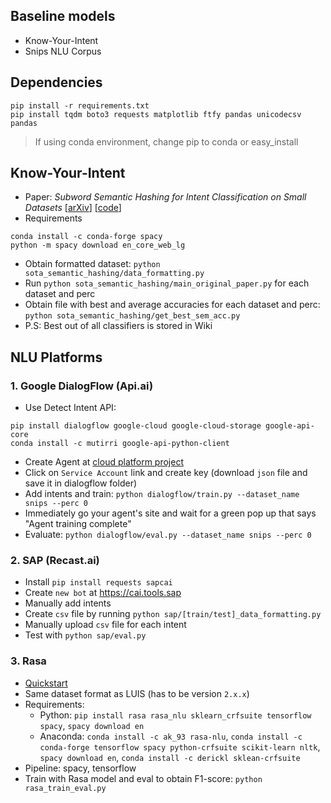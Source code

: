 ## Baseline models
* Know-Your-Intent
* Snips NLU Corpus

## Dependencies
```
pip install -r requirements.txt
pip install tqdm boto3 requests matplotlib ftfy pandas unicodecsv pandas
```
> If using conda environment, change pip to conda or easy_install

## Know-Your-Intent
* Paper: *Subword Semantic Hashing for Intent Classification on Small Datasets* [[arXiv](https://arxiv.org/abs/1810.07150)] [[code](https://github.com/kumar-shridhar/Know-Your-Intent/blob/master/updated_semhash_pipeline.ipynb)]
* Requirements
```
conda install -c conda-forge spacy
python -m spacy download en_core_web_lg
```

* Obtain formatted dataset: `python sota_semantic_hashing/data_formatting.py`
* Run `python sota_semantic_hashing/main_original_paper.py` for each dataset and perc
* Obtain file with best and average accuracies for each dataset and perc: `python sota_semantic_hashing/get_best_sem_acc.py`
* P.S: Best out of all classifiers is stored in Wiki

## NLU Platforms
### 1. Google DialogFlow (Api.ai)
* Use Detect Intent API:
 ```
 pip install dialogflow google-cloud google-cloud-storage google-api-core
 conda install -c mutirri google-api-python-client
 ```
* Create Agent at [cloud platform project](https://console.dialogflow.com/api-client) 
* Click on `Service Account` link and create key (download `json` file and save it in dialogflow folder)
* Add intents and train: `python dialogflow/train.py --dataset_name snips --perc 0`
* Immediately go your agent's site and wait for a green pop up that says "Agent training complete"
* Evaluate: `python dialogflow/eval.py --dataset_name snips --perc 0`

### 2. SAP (Recast.ai)
* Install `pip install requests sapcai`
* Create `new bot` at https://cai.tools.sap
* Manually add intents
* Create `csv` file by running `python sap/[train/test]_data_formatting.py`
* Manually upload `csv` file for each intent
* Test with `python sap/eval.py`

### 3. Rasa
* [Quickstart](https://rasa.com/docs/nlu/quickstart/)
* Same dataset format as LUIS (has to be version `2.x.x`)
* Requirements:
   * Python: `pip install rasa rasa_nlu sklearn_crfsuite tensorflow spacy`, `spacy download en`
   * Anaconda: `conda install -c ak_93 rasa-nlu`, `conda install -c conda-forge tensorflow spacy python-crfsuite scikit-learn nltk`, `spacy download en`, `conda install -c derickl sklean-crfsuite`
* Pipeline: spacy, tensorflow
* Train with Rasa model and eval to obtain F1-score: `python rasa_train_eval.py`
